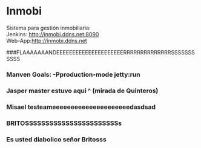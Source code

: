 # Inmobi
Sistema para gestión inmobiliaria:    
    Jenkins: http://inmobi.ddns.net:8090   
    Web-App:http://inmobi.ddns.net

###FLAAAAAAANDEEEEEEEEEEEEEEEEEEEEERRRRRRRRRRRRRRSSSSSSSSSSS
### Manven Goals: -Pproduction-mode jetty:run
### Jasper master estuvo aqui ^ (mirada de Quinteros)
### Misael testeameeeeeeeeeeeeeeeeeeeeedasdsad
### BRITOSSSSSSSSSSSSSSSSSSSSSSSs
### Es usted diabolico señor Britosss
